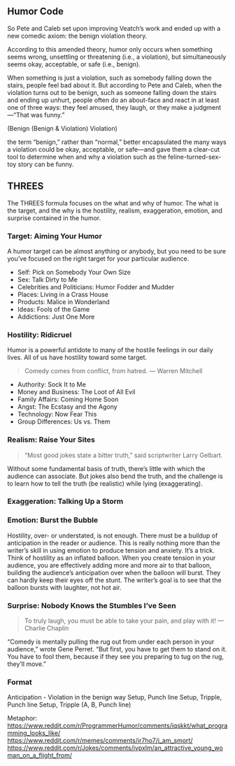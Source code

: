 ## Humor Code
So Pete and Caleb set upon improving Veatch’s work and ended up with a new comedic axiom: the benign violation theory. 

According to this amended theory, humor only occurs when something seems wrong, unsettling or threatening (i.e., a violation), but simultaneously seems okay, acceptable, or safe (i.e., benign). 

When something is just a violation, such as somebody falling down the stairs, people feel bad about it. But according to Pete and Caleb, when the violation turns out to be benign, such as someone falling down the stairs and ending up unhurt, people often do an about-face and react in at least one of three ways: they feel amused, they laugh, or they make a judgment—“That was funny.”

(Benign (Benign & Violation) Violation)

the term “benign,” rather than “normal,” better encapsulated the many ways a violation could be okay, acceptable, or safe—and gave them a clear-cut tool to determine when and why a violation such as the feline-turned-sex-toy story can be funny.

## THREES
The THREES formula focuses on the what and why of humor. The what is the target, and the why is the hostility, realism, exaggeration, emotion, and surprise contained in the humor.

### Target: Aiming Your Humor
A humor target can be almost anything or anybody, but you need to be sure you’ve focused on the right target for your particular audience.
- Self: Pick on Somebody Your Own Size
- Sex: Talk Dirty to Me
- Celebrities and Politicians: Humor Fodder and Mudder
- Places: Living in a Crass House
- Products: Malice in Wonderland
- Ideas: Fools of the Game
- Addictions: Just One More

### Hostility: Ridicruel
Humor is a powerful antidote to many of the hostile feelings in our daily lives. All of us have hostility toward some target.

> Comedy comes from conflict, from hatred. — Warren Mitchell

- Authority: Sock It to Me
- Money and Business: The Loot of All Evil
- Family Affairs: Coming Home Soon
- Angst: The Ecstasy and the Agony
- Technology: Now Fear This
- Group Differences: Us vs. Them

### Realism: Raise Your Sites
> “Most good jokes state a bitter truth,” said scriptwriter Larry Gelbart. 

Without some fundamental basis of truth, there’s little with which the audience can associate. But jokes also bend the truth, and the challenge is to learn how to tell the truth (be realistic) while lying (exaggerating).

### Exaggeration: Talking Up a Storm

### Emotion: Burst the Bubble
Hostility, over- or understated, is not enough. There must be a buildup of anticipation in the reader or audience. This is really nothing more than the writer’s skill in using emotion to produce tension and anxiety. It’s a trick. Think of hostility as an inflated balloon. When you create tension in your audience, you are effectively adding more and more air to that balloon, building the audience’s anticipation over when the balloon will burst. They can hardly keep their eyes off the stunt. The writer’s goal is to see that the balloon bursts with laughter, not hot air.

### Surprise: Nobody Knows the Stumbles I’ve Seen
> To truly laugh, you must be able to take your pain, and play with it! — Charlie Chaplin

“Comedy is mentally pulling the rug out from under each person in your audience,” wrote Gene Perret. “But first, you have to get them to stand on it. You have to fool them, because if they see you preparing to tug on the rug, they’ll move.”

### Format
Anticipation - Violation in the benign way
Setup, Punch line
Setup, Tripple, Punch line
Setup, Tripple (A, B, Punch line) 

Metaphor:
https://www.reddit.com/r/ProgrammerHumor/comments/iqskkt/what_programming_looks_like/
https://www.reddit.com/r/memes/comments/ir7ho7/i_am_smort/
https://www.reddit.com/r/Jokes/comments/ivpxlm/an_attractive_young_woman_on_a_flight_from/